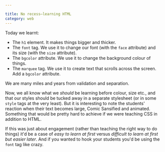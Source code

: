 ```yaml
---

title: No recess—learning HTML
category: web
---
```


Today we learnt:

- The `h1` element. It makes things bigger and thicker.
- The `font` tag. We use it to change our font (with the `face` attribute) and its size (with the `size` attribute).
- The `bgcolor` attribute. We use it to change the background colour of things.
- The `marquee` tag. We use it to create text that scrolls across the screen. Add a `bgcolor` attribute.

We are many miles and years from validation and separation.

Now, we all know what we _should_ be learning before colour, size etc., and that our styles should be tucked away in a separate stylesheet (or in some `style` tags at the very least). But it is interesting to note the students' reaction when their text becomes large, Comic Sansified and animated. Something that would be pretty hard to achieve if we were teaching CSS in addition to HTML.

If this was just about engagement (rather than teaching the right way to do things) it'd be a case of _easy to learn at first_ versus _difficult to learn at first but easier later_. And if you wanted to hook your students you'd be using the `font` tag like crazy.
